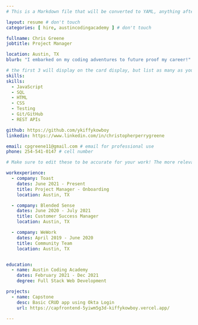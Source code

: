 ```yaml
---
# This is a Markdown file that will be converted to YAML, anything after a `#` is a comment and won't be read

layout: resume # don't touch
categories: [ hire, austincodingacademy ] # don't touch

fullname: Chris Greene 
jobtitle: Project Manager

location: Austin, TX
blurb: "I embarked on my coding adventures to future proof my career!" # tells us what your mission is, why you learned coding, or what makes you special

# the first 3 will display on the card display, but list as many as you want, they will be visible on your hire page
skills:
skills:
  - JavaScript
  - SQL
  - HTML
  - CSS
  - Testing
  - Git/GitHub
  - REST APIs

github: https://github.com/ykiffykowboy
linkedin: https://www.linkedin.com/in/christopherperrygreene

email: cpgreene11@gmail.com # email for professional use
phone: 254-541-0147 # cell number

# Make sure to edit these to be accurate for your work! The more relevant the better if the role was technical, don't feel like you need to put every job you've had.

workexperience:
  - company: Toast
    dates: June 2021 - Present
    title: Project Manager - Onboarding
    location: Austin, TX

  - company: Blended Sense
    dates: June 2020 - July 2021
    title: Customer Success Manager
    location: Austin, TX

  - company: WeWork
    dates: April 2019 - June 2020
    title: Community Team
    location: Austin, TX


education:
  - name: Austin Coding Academy
    dates: February 2021 - Dec 2021
    degree: Full Stack Web Development

projects:
  - name: Capstone
    desc: Basic CRUD app using Okta Login
    url: https://capfrontend-5yiwm5g3d-kiffykowboy.vercel.app/

---
```

